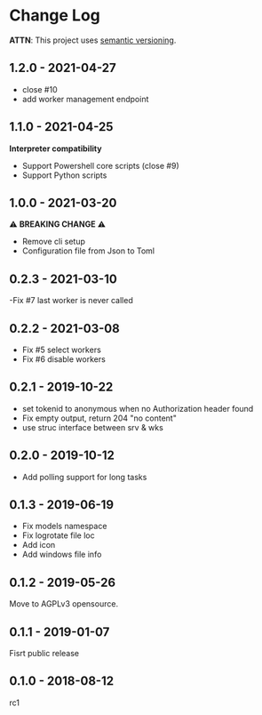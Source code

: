 # Change Log

**ATTN**: This project uses [semantic versioning](http://semver.org/).

## 1.2.0 - 2021-04-27
- close #10
- add worker management endpoint

## 1.1.0 - 2021-04-25
**Interpreter compatibility**
- Support Powershell core scripts (close #9)
- Support Python scripts

## 1.0.0 - 2021-03-20
:warning: **BREAKING CHANGE** :warning:
- Remove cli setup
- Configuration file from Json to Toml

## 0.2.3 - 2021-03-10
-Fix #7 last worker is never called

## 0.2.2 - 2021-03-08
- Fix #5 select workers
- Fix #6 disable workers

## 0.2.1 - 2019-10-22
- set tokenid to anonymous when no Authorization header found
- Fix empty output, return 204 "no content"
- use struc interface between srv & wks
 
## 0.2.0 - 2019-10-12
- Add polling support for long tasks

## 0.1.3 - 2019-06-19
- Fix models namespace
- Fix logrotate file loc
- Add icon
- Add windows file info

## 0.1.2 - 2019-05-26
Move to AGPLv3 opensource.

## 0.1.1 - 2019-01-07
Fisrt public release

## 0.1.0 - 2018-08-12
rc1
